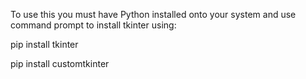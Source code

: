 To use this you must have Python installed onto your system and use command prompt to install tkinter using:

pip install tkinter

pip install customtkinter
